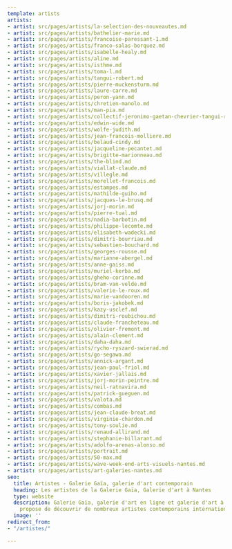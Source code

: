 ```yaml
---
template: artists
artists:
- artist: src/pages/artists/la-selection-des-nouveautes.md
- artist: src/pages/artists/bathelier-marie.md
- artist: src/pages/artists/francoise-paressant-1.md
- artist: src/pages/artists/franco-salas-borquez.md
- artist: src/pages/artists/isabelle-healy.md
- artist: src/pages/artists/aline.md
- artist: src/pages/artists/isthme.md
- artist: src/pages/artists/toma-l.md
- artist: src/pages/artists/tangui-robert.md
- artist: src/pages/artists/pierre-muckensturm.md
- artist: src/pages/artists/laure-carre.md
- artist: src/pages/artists/peron-yann.md
- artist: src/pages/artists/chretien-manolo.md
- artist: src/pages/artists/man-pia.md
- artist: src/pages/artists/collectif-jeronimo-gaetan-chevrier-tangui-robert.md
- artist: src/pages/artists/edwin-wide.md
- artist: src/pages/artists/wolfe-judith.md
- artist: src/pages/artists/jean-francois-molliere.md
- artist: src/pages/artists/belaud-cindy.md
- artist: src/pages/artists/jacqueline-pecantet.md
- artist: src/pages/artists/brigitte-marionneau.md
- artist: src/pages/artists/the-blind.md
- artist: src/pages/artists/viallat-claude.md
- artist: src/pages/artists/villegle.md
- artist: src/pages/artists/morellet-francois.md
- artist: src/pages/artists/estampes.md
- artist: src/pages/artists/mathilde-guiho.md
- artist: src/pages/artists/jacques-le-brusq.md
- artist: src/pages/artists/jorj-morin.md
- artist: src/pages/artists/pierre-tual.md
- artist: src/pages/artists/nadia-barbotin.md
- artist: src/pages/artists/philippe-lecomte.md
- artist: src/pages/artists/elisabeth-wadecki.md
- artist: src/pages/artists/dimitri-bourriau.md
- artist: src/pages/artists/sebastien-bouchard.md
- artist: src/pages/artists/georges-rousse.md
- artist: src/pages/artists/marianne-abergel.md
- artist: src/pages/artists/anne-gaiss.md
- artist: src/pages/artists/muriel-kerba.md
- artist: src/pages/artists/gheho-corinne.md
- artist: src/pages/artists/bram-van-velde.md
- artist: src/pages/artists/valerie-le-roux.md
- artist: src/pages/artists/marie-vandooren.md
- artist: src/pages/artists/boris-jakobek.md
- artist: src/pages/artists/kazy-usclef.md
- artist: src/pages/artists/dimitri-roubichou.md
- artist: src/pages/artists/claude-francheteau.md
- artist: src/pages/artists/olivier-fremont.md
- artist: src/pages/artists/alain-clement.md
- artist: src/pages/artists/daha-daha.md
- artist: src/pages/artists/rycho-ryszard-swierad.md
- artist: src/pages/artists/go-segawa.md
- artist: src/pages/artists/annick-argant.md
- artist: src/pages/artists/jean-paul-friol.md
- artist: src/pages/artists/xavier-jallais.md
- artist: src/pages/artists/jorj-morin-peintre.md
- artist: src/pages/artists/neil-ratnavira.md
- artist: src/pages/artists/patrick-gueguen.md
- artist: src/pages/artists/valota.md
- artist: src/pages/artists/combas.md
- artist: src/pages/artists/jean-claude-breat.md
- artist: src/pages/artists/virginie-chardon.md
- artist: src/pages/artists/tony-soulie.md
- artist: src/pages/artists/renaud-allirand.md
- artist: src/pages/artists/stephanie-billarant.md
- artist: src/pages/artists/adolfo-arenas-alonso.md
- artist: src/pages/artists/portrait.md
- artist: src/pages/artists/50-max.md
- artist: src/pages/artists/wave-week-end-arts-visuels-nantes.md
- artist: src/pages/artists/art-galeries-nantes.md
seo:
  title: Artistes - Galerie Gaïa, galerie d'art contemporain
  heading: Les artistes de la Galerie Gaïa, Galerie d'art à Nantes
  type: website
  description: Galerie Gaïa, galerie d'art en ligne et galerie d'art à Nantes vous
    propose de découvrir de nombreux artistes contemporains internationaux.
  image: ''
redirect_from:
- "/artistes/"

---
```

